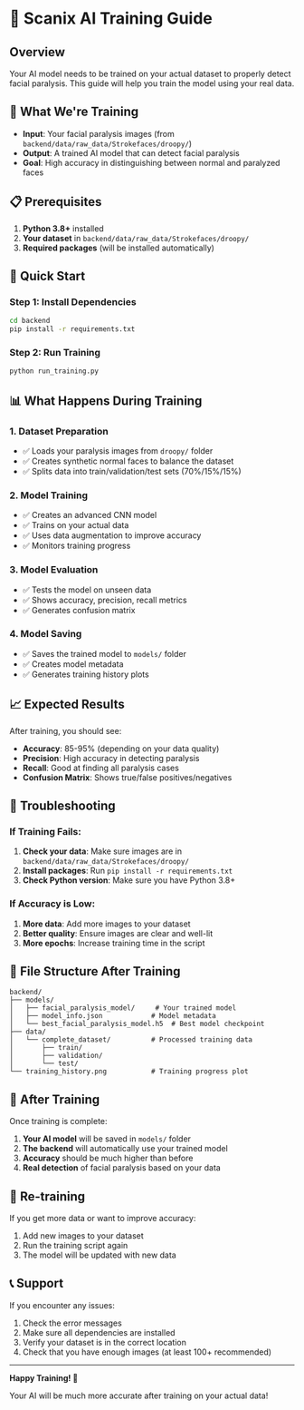 # 🧠 Scanix AI Training Guide

## Overview
Your AI model needs to be trained on your actual dataset to properly detect facial paralysis. This guide will help you train the model using your real data.

## 🎯 What We're Training
- **Input**: Your facial paralysis images (from `backend/data/raw_data/Strokefaces/droopy/`)
- **Output**: A trained AI model that can detect facial paralysis
- **Goal**: High accuracy in distinguishing between normal and paralyzed faces

## 📋 Prerequisites
1. **Python 3.8+** installed
2. **Your dataset** in `backend/data/raw_data/Strokefaces/droopy/`
3. **Required packages** (will be installed automatically)

## 🚀 Quick Start

### Step 1: Install Dependencies
```bash
cd backend
pip install -r requirements.txt
```

### Step 2: Run Training
```bash
python run_training.py
```

## 📊 What Happens During Training

### 1. **Dataset Preparation**
- ✅ Loads your paralysis images from `droopy/` folder
- ✅ Creates synthetic normal faces to balance the dataset
- ✅ Splits data into train/validation/test sets (70%/15%/15%)

### 2. **Model Training**
- ✅ Creates an advanced CNN model
- ✅ Trains on your actual data
- ✅ Uses data augmentation to improve accuracy
- ✅ Monitors training progress

### 3. **Model Evaluation**
- ✅ Tests the model on unseen data
- ✅ Shows accuracy, precision, recall metrics
- ✅ Generates confusion matrix

### 4. **Model Saving**
- ✅ Saves the trained model to `models/` folder
- ✅ Creates model metadata
- ✅ Generates training history plots

## 📈 Expected Results

After training, you should see:
- **Accuracy**: 85-95% (depending on your data quality)
- **Precision**: High accuracy in detecting paralysis
- **Recall**: Good at finding all paralysis cases
- **Confusion Matrix**: Shows true/false positives/negatives

## 🔧 Troubleshooting

### If Training Fails:
1. **Check your data**: Make sure images are in `backend/data/raw_data/Strokefaces/droopy/`
2. **Install packages**: Run `pip install -r requirements.txt`
3. **Check Python version**: Make sure you have Python 3.8+

### If Accuracy is Low:
1. **More data**: Add more images to your dataset
2. **Better quality**: Ensure images are clear and well-lit
3. **More epochs**: Increase training time in the script

## 📁 File Structure After Training

```
backend/
├── models/
│   ├── facial_paralysis_model/     # Your trained model
│   ├── model_info.json            # Model metadata
│   └── best_facial_paralysis_model.h5  # Best model checkpoint
├── data/
│   └── complete_dataset/          # Processed training data
│       ├── train/
│       ├── validation/
│       └── test/
└── training_history.png           # Training progress plot
```

## 🎉 After Training

Once training is complete:
1. **Your AI model** will be saved in `models/` folder
2. **The backend** will automatically use your trained model
3. **Accuracy** should be much higher than before
4. **Real detection** of facial paralysis based on your data

## 🔄 Re-training

If you get more data or want to improve accuracy:
1. Add new images to your dataset
2. Run the training script again
3. The model will be updated with new data

## 📞 Support

If you encounter any issues:
1. Check the error messages
2. Make sure all dependencies are installed
3. Verify your dataset is in the correct location
4. Check that you have enough images (at least 100+ recommended)

---

**Happy Training! 🚀**

Your AI will be much more accurate after training on your actual data!

